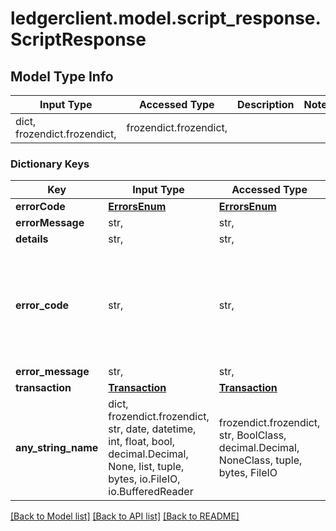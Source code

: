 # ledgerclient.model.script_response.ScriptResponse

## Model Type Info
Input Type | Accessed Type | Description | Notes
------------ | ------------- | ------------- | -------------
dict, frozendict.frozendict,  | frozendict.frozendict,  |  | 

### Dictionary Keys
Key | Input Type | Accessed Type | Description | Notes
------------ | ------------- | ------------- | ------------- | -------------
**errorCode** | [**ErrorsEnum**](ErrorsEnum.md) | [**ErrorsEnum**](ErrorsEnum.md) |  | [optional] 
**errorMessage** | str,  | str,  |  | [optional] 
**details** | str,  | str,  |  | [optional] 
**error_code** | str,  | str,  |  | [optional] must be one of ["INTERNAL", "INSUFFICIENT_FUND", "VALIDATION", "CONFLICT", "NO_SCRIPT", "COMPILATION_FAILED", "METADATA_OVERRIDE", ] 
**error_message** | str,  | str,  |  | [optional] 
**transaction** | [**Transaction**](Transaction.md) | [**Transaction**](Transaction.md) |  | [optional] 
**any_string_name** | dict, frozendict.frozendict, str, date, datetime, int, float, bool, decimal.Decimal, None, list, tuple, bytes, io.FileIO, io.BufferedReader | frozendict.frozendict, str, BoolClass, decimal.Decimal, NoneClass, tuple, bytes, FileIO | any string name can be used but the value must be the correct type | [optional]

[[Back to Model list]](../../README.md#documentation-for-models) [[Back to API list]](../../README.md#documentation-for-api-endpoints) [[Back to README]](../../README.md)

